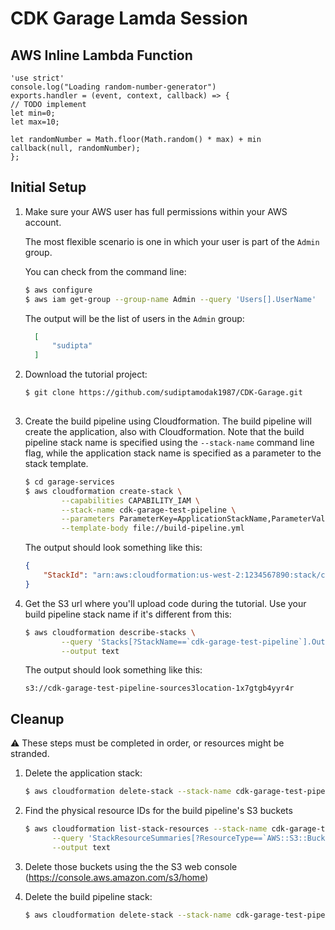 # CDK Garage Lamda Session

## AWS Inline Lambda Function

    'use strict'
    console.log("Loading random-number-generator")
    exports.handler = (event, context, callback) => {
    // TODO implement
    let min=0;
    let max=10;
    
    let randomNumber = Math.floor(Math.random() * max) + min
    callback(null, randomNumber);
    };
    

## Initial Setup


1. Make sure your AWS user has full permissions within your AWS account.

    The most flexible scenario is one in which your user is part of the `Admin` group. 
    
    You can check from the command line:
    ```bash
    $ aws configure
    $ aws iam get-group --group-name Admin --query 'Users[].UserName'
    ```
    The output will be the list of users in the `Admin` group:
    ```json
      [
          "sudipta"
      ]
    ```
    
2. Download the tutorial project:

    ```bash
    $ git clone https://github.com/sudiptamodak1987/CDK-Garage.git
     
    ```
    
3. Create the build pipeline using Cloudformation. The build pipeline will create the application, also 
with Cloudformation. Note that the build pipeline stack name is specified using the `--stack-name` command line flag, while
the application stack name is specified as a parameter to the stack template.
   
    ```bash
    $ cd garage-services
    $ aws cloudformation create-stack \
            --capabilities CAPABILITY_IAM \
            --stack-name cdk-garage-test-pipeline \
            --parameters ParameterKey=ApplicationStackName,ParameterValue=cdk-garage-test-application \
            --template-body file://build-pipeline.yml
    ```
   The output should look something like this:
    ```json
    {
        "StackId": "arn:aws:cloudformation:us-west-2:1234567890:stack/cdk-garage-test-pipeline/7972b720-2f5b-11e7-bd3d-503acbd4dcfd"
    }
    ```
    
4. Get the S3 url where you'll upload code during the tutorial. Use your build pipeline stack name if it's different from this:
    ```bash
    $ aws cloudformation describe-stacks \
            --query 'Stacks[?StackName==`cdk-garage-test-pipeline`].Outputs[0][?OutputKey==`SourceS3Bucket`].OutputValue' \
            --output text
    ```
    The output should look something like this:
    ```
    s3://cdk-garage-test-pipeline-sources3location-1x7gtgb4yyr4r
    
    ```
    
## Cleanup

:warning: These steps must be completed in order, or resources might be stranded.

1. Delete the application stack:
    ```bash
    $ aws cloudformation delete-stack --stack-name cdk-garage-test-pipeline
    ```

2. Find the physical resource IDs for the build pipeline's S3 buckets
    ```bash
    $ aws cloudformation list-stack-resources --stack-name cdk-garage-test-pipeline \
          --query 'StackResourceSummaries[?ResourceType==`AWS::S3::Bucket`].PhysicalResourceId' \
          --output text
    ```

3. Delete those buckets using the the S3 web console (https://console.aws.amazon.com/s3/home)

4. Delete the build pipeline stack:
    ```bash
    $ aws cloudformation delete-stack --stack-name cdk-garage-test-pipeline
    ```
    

